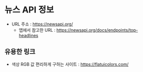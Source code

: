#  뉴스 API 정보

- URL 주소 : https://newsapi.org/
    - 앱에서 참고한 URL : https://newsapi.org/docs/endpoints/top-headlines


## 유용한 링크
- 색상 RGB 값 편리하게 구하는 사이트 : https://flatuicolors.com/

